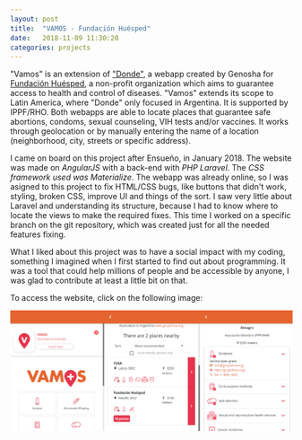 ```yaml
---
layout: post
title:  "VAMOS - Fundación Huésped"
date:   2018-11-09 11:30:20
categories: projects
---
```


"Vamos" is an extension of ["Donde"](https://donde.huesped.org.ar/#/), a webapp created by Genosha for [Fundación Huésped](https://www.huesped.org.ar/), a non-profit organization which aims to guarantee access to health and control of diseases. "Vamos" extends its scope to Latin America, where "Donde" only focused in Argentina. It is supported by IPPF/RHO. Both webapps are able to locate places that guarantee safe abortions, condoms, sexual counseling, VIH tests and/or vaccines. It works through geolocation or by manually entering the name of a location (neighborhood, city, streets or specific address).

I came on board on this project after Ensueño, in January 2018. The website was made on *AngularJS* with a back-end with *PHP Laravel*. The *CSS framework used was Materialize*. The webapp was already online, so I was asigned to this project to fix HTML/CSS bugs, like buttons that didn't work, styling, broken CSS, improve UI and things of the sort. I saw very little about Laravel and understanding its structure, because I had to know where to locate the views to make the required fixes. This time I worked on a specific branch on the git repository, which was created just for all the needed features fixing.

What I liked about this project was to have a social impact with my coding, something I imagined when I first started to find out about programming. It was a tool that could help millions of people and be accessible by anyone, I was glad to contribute at least a little bit on that.

To access the website, click on the following image:

[![VAMOS](/static/projects/vamos.png)](https://vamoslac.org/)

